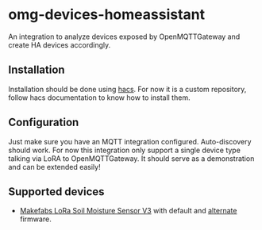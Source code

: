 # omg-devices-homeassistant

An integration to analyze devices exposed by OpenMQTTGateway and create HA devices accordingly.

## Installation

Installation should be done using [hacs](https://hacs.xyz/).
For now it is a custom repository, follow hacs documentation to know how to install them.

## Configuration

Just make sure you have an MQTT integration configured. Auto-discovery should work.
For now this integration only support a single device type talking via LoRA to OpenMQTTGateway. It should serve as a demonstration and can be extended easily!

## Supported devices

- [Makefabs LoRa Soil Moisture Sensor V3](https://www.makerfabs.com/lora-soil-moisture-sensor-v3.html?search=lora%20soil) with default and [alternate](https://community.home-assistant.io/t/awesome-lora-soil-sensor/304351) firmware.
